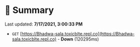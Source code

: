 # 📖 Summary
Last updated: **7/17/2021, 3:00:33 PM**

- `GET` [https://Bhadwa-sala.toxicblte.repl.co](https://Bhadwa-sala.toxicblte.repl.co) - **Down** (120295ms)
